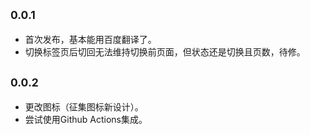 ## <small>0.0.1</small>

* 首次发布，基本能用百度翻译了。
* 切换标签页后切回无法维持切换前页面，但状态还是切换且页数，待修。

## <small>0.0.2</small>

* 更改图标（征集图标新设计）。
* 尝试使用Github Actions集成。